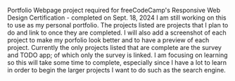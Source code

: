 Portfolio Webpage project required for freeCodeCamp's Responsive Web Design Certification - completed on Sept. 18, 2024
I am still working on this to use as my personal portfolio. The projects listed are projects that I plan to do and link to once they are completed. I will also add a screenshot of each project to make my porfolio look better and to have a preview of each project. 
Currently the only projects listed that are complete are the survey and TODO app; of which only the survey is linked. 
I am focusing on learning so this will take some time to complete, especially since I have a lot to learn in order to begin the larger projects I want to do such as the search engine.
